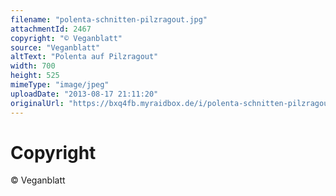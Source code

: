```yaml
---
filename: "polenta-schnitten-pilzragout.jpg"
attachmentId: 2467
copyright: "© Veganblatt"
source: "Veganblatt"
altText: "Polenta auf Pilzragout"
width: 700
height: 525
mimeType: "image/jpeg"
uploadDate: "2013-08-17 21:11:20"
originalUrl: "https://bxq4fb.myraidbox.de/i/polenta-schnitten-pilzragout.jpg"
---
```


# Copyright

© Veganblatt
